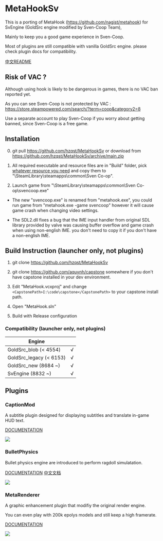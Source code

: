 # MetaHookSv

This is a porting of MetaHook (https://github.com/nagist/metahook) for SvEngine (GoldSrc engine modified by Sven-Coop Team),

Mainly to keep you a good game experience in Sven-Coop.

Most of plugins are still compatible with vanilla GoldSrc engine. please check plugin docs for compatibility.

[中文README](READMECN.md)

## Risk of VAC ?

Although using hook is likely to be dangerous in games, there is no VAC ban reported yet.

As you can see Sven-Coop is not protected by VAC : https://store.steampowered.com/search/?term=coop&category2=8

Use a separate account to play Sven-Coop if you worry about getting banned, since Sven-Coop is a free game.

## Installation

0. git pull https://github.com/hzqst/MetaHookSv or download from https://github.com/hzqst/MetaHookSv/archive/main.zip

1. All required executable and resource files are in "Build" folder, pick [whatever resource you need](Build/README.md) and copy them to "\SteamLibrary\steamapps\common\Sven Co-op\".

2. Launch game from "\SteamLibrary\steamapps\common\Sven Co-op\svencoop.exe"

* The new "svencoop.exe" is renamed from "metahook.exe", you could run game from "metahook.exe -game svencoop" however it will cause game crash when changing video settings.

* The SDL2.dll fixes a bug that the IME input handler from original SDL library provided by valve was causing buffer overflow and game crash when using non-english IME. you don't need to copy it if you don't have a non-english IME.

## Build Instruction (launcher only, not plugins)

1. git clone https://github.com/hzqst/MetaHookSv

2. git clone https://github.com/aquynh/capstone somewhere if you don't have capstone installed in your dev environment.

3. Edit "MetaHook.vcxproj" and change `<CapstonePath>I:\code\capstone</CapstonePath>` to your capstone install path.

4. Open "MetaHook.sln"

5. Build with Release configuration

### Compatibility (launcher only, not plugins)

|        Engine            |      |
|        ----              | ---- |
| GoldSrc_blob   (< 4554)  | √    |
| GoldSrc_legacy (< 6153)  | √    |
| GoldSrc_new    (8684 ~)  | √    |
| SvEngine       (8832 ~)  | √    |

## Plugins

### CaptionMod

A subtitle plugin designed for displaying subtitles and translate in-game HUD text.

[DOCUMENTATION](CaptionDoc.md)

![](https://github.com/hzqst/MetaHookSv/raw/main/img/1.png)

### BulletPhysics

Bullet physics engine are introduced to perform ragdoll simulatation.

[DOCUMENTATION](BPhysicsDoc.md) [中文文档](BPhysicsDocCN.md)

![](https://github.com/hzqst/MetaHookSv/raw/main/img/6.png)

### MetaRenderer

A graphic enhancement plugin that modifiy the original render engine.

You can even play with 200k epolys models and still keep a high framerate.

[DOCUMENTATION](RendererDoc.md)

![](https://github.com/hzqst/MetaHookSv/raw/main/img/3.png)
